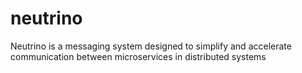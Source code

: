# neutrino
Neutrino is a messaging system designed to simplify and accelerate communication between microservices in distributed systems
